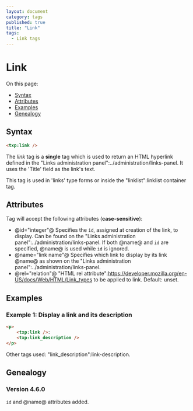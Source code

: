 ```yaml
---
layout: document
category: tags
published: true
title: "Link"
tags:
  - Link tags
---
```


# Link

On this page:

* [Syntax](#user-content-syntax)
* [Attributes](#user-content-attributes)
* [Examples](#user-content-examples)
* [Genealogy](#user-content-genealogy)

## Syntax

```html
<txp:link />
```

The *link* tag is a __single__ tag which is used to return an HTML hyperlink defined in the "Links administration panel":../administration/links-panel. It uses the 'Title' field as the link's text.

This tag is used in 'links' type forms or inside the "linklist":linklist container tag.

## Attributes

Tag will accept the following attributes (**case-sensitive**):

* @id="integer"@
Specifies the `id`, assigned at creation of the link, to display. Can be found on the "Links administration panel":../administration/links-panel. If both @name@ and `id` are specified, @name@ is used while `id` is ignored.
* @name="link name"@
Specifies which link to display by its link @name@ as shown on the "Links administration panel":../administration/links-panel.
* @rel="relation"@
"HTML rel attribute":https://developer.mozilla.org/en-US/docs/Web/HTML/Link_types to be applied to link.
Default: unset.

## Examples

### Example 1: Display a link and its description

```html
<p>
    <txp:link />:
    <txp:link_description />
</p>
```

Other tags used: "link_description":link-description.

## Genealogy

### Version 4.6.0

`id` and @name@ attributes added.
